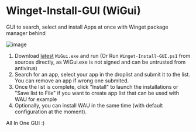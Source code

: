 # Winget-Install-GUI (WiGui)


GUI to search, select and install Apps at once with Winget package manager behind

![image](https://user-images.githubusercontent.com/96626929/165421773-29267756-de49-47af-a168-d446b963aae9.png)


1. Download [latest](https://github.com/Romanitho/Winget-Install-GUI/releases/latest) `WiGui.exe` and run (Or Run `Winget-Install-GUI.ps1` from sources directly, as WiGui.exe is not signed and can be untrusted from antivirus)
2. Search for an app, select your app in the droplist and submit it to the list. You can remove an app if wrong one submited.
3. Once the list is complete, click "Install" to launch the installations or "Save list to File" if you want to create app list that can be used with WAU for example
4. Optionally, you can install WAU in the same time (with default configuration at the moment).

All In One GUI :)
